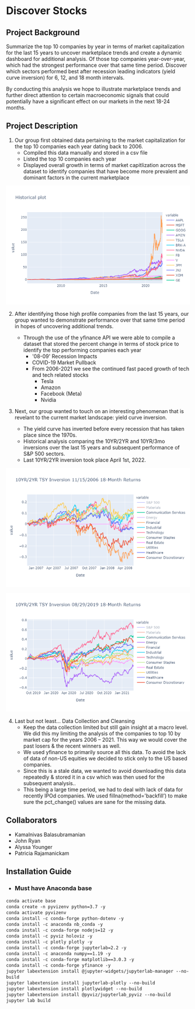 # Discover Stocks

## Project Background

Summarize the top 10 companies by year in terms of market capitalization for the last 15 years to uncover marketplace trends and create a dynamic dashboard for additional analysis. Of those top companies year-over-year, which had the strongest performance over that same time period. Discover which sectors performed best after recession leading indicators (yield curve inversion) for 6, 12, and 18 month intervals. 

By conducting this analysis we hope to illustrate marketplace trends and further direct attention to certain macroeconomic signals that could potentially have a significant effect on our markets in the next 18-24 months.


## Project Description

1)  Our group first obtained data pertaining to the market capitalization for the top 10 companies each year dating back to 2006.
    * Compiled this data manually and stored in a csv file
    * Listed the top 10 companies each year
    * Displayed overall growth in terms of market capitlization across the dataset to identify companies that have become more prevalent and dominant factors in the current marketplace

![](./Images/marketcapgrowth.png)

2)  After identifying those high profile companies from the last 15 years, our group wanted to demonstrate performance over that same time period in hopes of uncovering additional trends.
    *   Through the use of the yfinance API we were able to compile a dataset that stored the percent change in terms of stock price to identify the top performing companies each year
        *   '08-09' Recession Impacts
        *   COVID-19 Market Pullback
        *   From 2006-2021 we see the continued fast paced growth of tech and tech related stocks
            * Tesla
            * Amazon
            * Facebook (Meta)
            * Nvidia

3)  Next, our group wanted to touch on an interesting phenomenan that is revelant to the current market landscape: yield curve inversion.
    * The yield curve has inverted before every recession that has taken place since the 1970s.
    * Historical analysis comparing the 10YR/2YR  and 10YR/3mo inversions over the last 15 years and subsequent performance of S&P 500 sectors.
    * Last 10YR/2YR inversion took place April 1st, 2022.


![](./Images/10yr2yr_1stInv_18mo.png)

![](./Images/10yr2yr_2ndInv_18mo.png)


4) Last but not least... Data Collection and Cleansing
    * Keep the data collection limited but still gain insight at a macro level. We did this my limiting the analysis of the companies to top 10 by market cap for the years 2006 – 2021. This way we would cover the past losers & the recent winners as well.
    * We used yfinance to primarily source all this data. To avoid the lack of data of non-US equities we decided to stick only to the US based companies. 
    * Since this is a stale data, we wanted to avoid downloading this data repeatedly & stored it in a csv which was then used for the subsequent analysis..
    * This being a large time period, we had to deal with lack of data for recently IPOd companies. We used fillna(method='backfill’) to make sure the pct_change() values are sane for the missing data.


## Collaborators
* Kamalnivas Balasubramanian
* John Ryan
* Alyssa Younger
* Patricia Rajamanickam


## Installation Guide
- ### Must have Anaconda base ###
```
conda activate base
conda create -n pyvizenv python=3.7 -y
conda activate pyvizenv
conda install -c conda-forge python-dotenv -y
conda install -c anaconda nb_conda -y
conda install -c conda-forge nodejs=12 -y
conda install -c pyviz holoviz -y
conda install -c plotly plotly -y
conda install -c conda-forge jupyterlab=2.2 -y
conda install -c anaconda numpy==1.19 -y
conda install -c conda-forge matplotlib==3.0.3 -y
conda install -c conda-forge yfinance -y
jupyter labextension install @jupyter-widgets/jupyterlab-manager --no-build
jupyter labextension install jupyterlab-plotly --no-build
jupyter labextension install plotlywidget --no-build
jupyter labextension install @pyviz/jupyterlab_pyviz --no-build
jupyter lab build 

```
